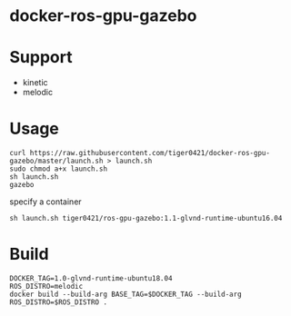 # docker-ros-gpu-gazebo

# Support
- kinetic
- melodic

# Usage

```
curl https://raw.githubusercontent.com/tiger0421/docker-ros-gpu-gazebo/master/launch.sh > launch.sh
sudo chmod a+x launch.sh
sh launch.sh 
gazebo
```

specify a container

```
sh launch.sh tiger0421/ros-gpu-gazebo:1.1-glvnd-runtime-ubuntu16.04
```

# Build
```
DOCKER_TAG=1.0-glvnd-runtime-ubuntu18.04
ROS_DISTRO=melodic
docker build --build-arg BASE_TAG=$DOCKER_TAG --build-arg ROS_DISTRO=$ROS_DISTRO . 
```
